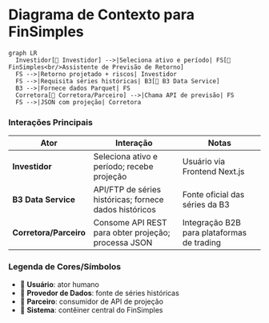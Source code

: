 # Diagrama de Contexto para FinSimples

```mermaid
graph LR
  Investidor[👤 Investidor] -->|Seleciona ativo e período| FS[💼 FinSimples<br/>Assistente de Previsão de Retorno]
  FS -->|Retorno projetado + riscos| Investidor
  FS -->|Requisita séries históricas| B3[🏦 B3 Data Service]
  B3 -->|Fornece dados Parquet| FS
  Corretora[🤝 Corretora/Parceiro] -->|Chama API de previsão| FS
  FS -->|JSON com projeção| Corretora
````

### Interações Principais

| Ator                   | Interação                                              | Notas                                      |
| ---------------------- | ------------------------------------------------------ | ------------------------------------------ |
| **Investidor**         | Seleciona ativo e período; recebe projeção             | Usuário via Frontend Next.js               |
| **B3 Data Service**    | API/FTP de séries históricas; fornece dados históricos | Fonte oficial das séries da B3             |
| **Corretora/Parceiro** | Consome API REST para obter projeção; processa JSON    | Integração B2B para plataformas de trading |

### Legenda de Cores/Símbolos

* 👤 **Usuário**: ator humano
* 🏦 **Provedor de Dados**: fonte de séries históricas
* 🤝 **Parceiro**: consumidor de API de projeção
* 💼 **Sistema**: contêiner central do FinSimples
